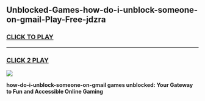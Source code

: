 
## Unblocked-Games-how-do-i-unblock-someone-on-gmail-Play-Free-jdzra
<h3>
<a href="https://premium76.site?title=how-do-i-unblock-someone-on-gmail&ref=18A1">CLICK TO PLAY</a></h3>
<hr>

<h3>
<a href="https://premium76.site?title=how-do-i-unblock-someone-on-gmail&ref=18A1">CLICK 2 PLAY</a>
  
</h3>

<a href="https://premium76.site?title=how-do-i-unblock-someone-on-gmail&ref=18A1"><img src="https://clearcache.store/games.png"></a>


**how-do-i-unblock-someone-on-gmail games unblocked: Your Gateway to Fun and Accessible Online Gaming**
